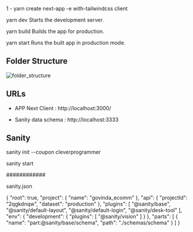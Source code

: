 1 - yarn create next-app -e with-tailwindcss client


  yarn dev
    Starts the development server.

  yarn build
    Builds the app for production.

  yarn start
    Runs the built app in production mode.

## Folder Structure

![folder_structure](./docs/folder_structure.jpeg)

## URLs

* APP Next Client : http://localhost:3000/

* Sanity data schema : http://localhost:3333

## Sanity

sanity init --coupon cleverprogrammer

sanity start

############ 

sanity.json

{
  "root": true,
  "project": {
    "name": "govinda_ecomm"
  },
  "api": {
    "projectId": "2qgkdnqw",
    "dataset": "production"
  },
  "plugins": [
    "@sanity/base",
    "@sanity/default-layout",
    "@sanity/default-login",
    "@sanity/desk-tool"
  ],
  "env": {
    "development": {
      "plugins": [
        "@sanity/vision"
      ]
    }
  },
  "parts": [
    {
      "name": "part:@sanity/base/schema",
      "path": "./schemas/schema"
    }
  ]
}
